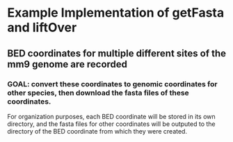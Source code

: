 # Example Implementation of getFasta and liftOver

## BED coordinates for multiple different sites of the mm9 genome are recorded

### GOAL: convert these coordinates to genomic coordinates for other species, then download the fasta files of these coordinates.

For organization purposes, each BED coordinate will be stored in its own directory, and the fasta files for other coordinates will be outputed to the directory of the BED coordinate from which they were created.

